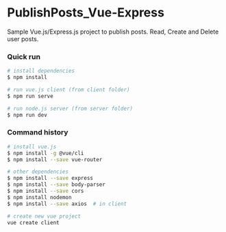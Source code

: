 # PublishPosts_Vue-Express
Sample Vue.js/Express.js project to publish posts. Read, Create and Delete user posts.

### Quick run
``` bash
# install dependencies
$ npm install

# run vue.js client (from client folder)
$ npm run serve

# run node.js server (from server folder)
$ npm run dev

```

### Command history
``` bash
# install vue.js
$ npm install -g @vue/cli
$ npm install --save vue-router

# other dependencies
$ npm install --save express
$ npm install --save body-parser
$ npm install --save cors
$ npm install nodemon
$ npm install --save axios  # in client

# create new vue project
vue create client

```
